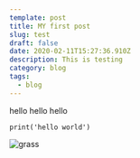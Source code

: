 ```yaml
---
template: post
title: MY first post
slug: test
draft: false
date: 2020-02-11T15:27:36.910Z
description: This is testing
category: blog
tags:
  - blog
---
```

hello hello hello

`print('hello world')`

![grass](/media/grass.png "testing")
